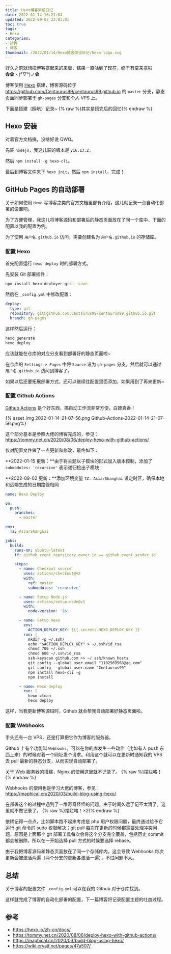 ```yaml
---
title: Hexo博客架设日记
date: 2022-01-14 16:21:04
updated: 2022-09-02 23:03:01
toc: true
tags:
- Hexo
categories:
- 折腾
- 博客
thumbnail: /2022/01/14/Hexo博客架设日记/hexo-logo.svg
---
```


好久之前就想把博客搭起来的来着，结果一直咕到了现在，终于有空来搭啦 ✿✿ヽ(°▽°)ノ✿

博客使用 [Hexo](https://hexo.io/) 搭建，博客源码位于 <https://github.com/Centaurus99/centaurus99.github.io> 的 `master` 分支，静态页面同步部署于 `gh-pages` 分支和个人 VPS 上。

<!-- more -->

下面是搭建（~~踩坑~~）记录~ {% raw %}<span class="heimu">其实是搭完后的回忆</span>{% endraw %}

## Hexo 安装

对着官方文档搞，没啥好说 QWQ。

先装 `nodejs`，我这儿装的版本是 `v16.13.2`。

然后 `npm install -g hexo-cli`。

最后到博客文件夹下 `hexo init`，然后 `npm install`，完成！

## GitHub Pages 的自动部署

关于如何使用 `Hexo` 写博客之类的官方文档里都有介绍，这儿就记录一点自动化部署的设置吧。

为了方便管理，我这儿将博客源码和部署后的静态页面放在了同一个库中，下面的配置以我的配置为例。

为了使用 `用户名.github.io` 访问，需要创建名为 `用户名.github.io` 的存储库。

### 配置 Hexo

首先配置运行 `hexo deploy` 时的部署方式。

先安装 Git 部署插件：

``` bash
npm install hexo-deployer-git --save
```

然后在 `_config.yml` 中修改配置：

``` yml
deploy:
  type: git
  repository: git@github.com:Centaurus99/centaurus99.github.io.git
  branch: gh-pages
```

这样然后运行：

``` bash
hexo generate
hexo deploy
```

应该就能在仓库的对应分支看到部署好的静态页面啦~

在仓库的 `Settings > Pages` 中将 `Source` 设为 `gh-pages` 分支，然后就可以通过 `用户名.github.io` 访问到博客了。

如果以后还要拓展部署方式，还可以继续往配置里面添加，如果用到了再来更新~

### 配置 Github Actions

[Github Actions](https://github.com/features/actions) 是个好东西，搞自动工作流非常方便，白嫖真香！

{% asset_img 2022-01-14-21-07-56.png Github-Actions-2022-01-14-21-07-56.png%}

这个部分基本是参照大佬的博客完成的，参见：<https://tommy.net.cn/2020/08/06/deploy-hexo-with-github-actions/>

仅对配置文件做了一点更新和修改，最终如下：

**2022-01-15 更新：**由于将主题以子模块的形式加入版本控制，添加了 `submodules: 'recursive'` 表示递归检出子模块

**2022-09-02 更新：**添加环境变量 `TZ: Asia/Shanghai` 设定时区，确保本地和远端生成的日期路径相同

``` yml
name: Hexo Deploy

on:
  push:
    branches:
      - master

env:
  TZ: Asia/Shanghai

jobs:
  build:
    runs-on: ubuntu-latest
    if: github.event.repository.owner.id == github.event.sender.id

    steps:
      - name: Checkout source
        uses: actions/checkout@v2
        with:
          ref: master
          submodules: 'recursive'

      - name: Setup Node.js
        uses: actions/setup-node@v1
        with:
          node-version: '16'

      - name: Setup Hexo
        env:
          ACTION_DEPLOY_KEY: ${{ secrets.HEXO_DEPLOY_KEY }}
        run: |
          mkdir -p ~/.ssh/
          echo "$ACTION_DEPLOY_KEY" > ~/.ssh/id_rsa
          chmod 700 ~/.ssh
          chmod 600 ~/.ssh/id_rsa
          ssh-keyscan github.com >> ~/.ssh/known_hosts
          git config --global user.email "1102569568@qq.com"
          git config --global user.name "Centaurus99"
          npm install hexo-cli -g
          npm install

      - name: Hexo deploy
        run: |
          hexo clean
          hexo deploy
```

这样，当我更新博客源码时，Github 就会帮我自动部署好静态页面啦。

### 配置 Webhooks

手头还有一台 VPS，还是打算把它作为博客的服务器。

Github 上有个功能叫 `Webhooks`，可以在你的库发生一些动作（比如有人 push 东西上来）的时候对着一个网址发个请求。利用这个就可以在更新时通知我的 VPS 去 pull 最新的静态分支，从而实现自动部署了。

关于 Web 服务器的搭建，Nginx 的使用这里就不记录了。 {% raw %}<span class="heimu">摆烂咯！</span>{% endraw %}

Webhooks 的使用也是学习大佬的博客，参见：<https://maphical.cn/2020/03/build-blog-using-hexo/>

在部署这个的过程中遇到了一堆奇奇怪怪的问题，由于时间久远了记不太清了，这里就不做记录了。 {% raw %}<span class="heimu">摆烂咯！×2</span>{% endraw %}

依稀记得一点点，比如脚本跑不起来考虑是 php 用户权限问题，最终通过给予它运行 git 命令的 sudo 权限解决；git pull 每次在更新的时候都需要处理冲突问题，原因是上面那个 git 部署工具每次会将这个分支完全覆盖，包括历史 commit 都会被删除，所以在一开始选择 pull 方式的时候要选择 rebase。

由于我把博客源码和静态页面放在了同一个存储库内，这会导致 Webhooks 每次更新会被激活两遍（两个分支的更新各激活一遍），不过问题不大。

## 总结

关于博客的配置文件 `_config.yml` 可以在我的 Github 对于仓库找到。

这样就完成了博客的自动化部署的配置，下一篇博客将记录配置主题的吐血过程。

## 参考

- <https://hexo.io/zh-cn/docs/>
- <https://tommy.net.cn/2020/08/06/deploy-hexo-with-github-actions/>
- <https://maphical.cn/2020/03/build-blog-using-hexo/>
- <https://wiki.eryajf.net/pages/47a507/>
